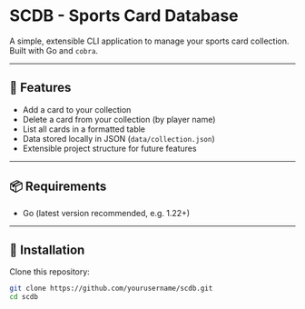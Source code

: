 # SCDB - Sports Card Database

A simple, extensible CLI application to manage your sports card collection.  
Built with Go and `cobra`.

---

## 🚀 Features
- Add a card to your collection
- Delete a card from your collection (by player name)
- List all cards in a formatted table
- Data stored locally in JSON (`data/collection.json`)
- Extensible project structure for future features

---

## 📦 Requirements
- Go (latest version recommended, e.g. 1.22+)

---

## 🔧 Installation

Clone this repository:

```bash
git clone https://github.com/yourusername/scdb.git
cd scdb
